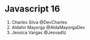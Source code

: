 # Javascript 16

1. Charles Silva @DevCharles
2. Aldahir Mayorga @AldaMayorgaDev
3. Jessica Vargas @Jesvadtz